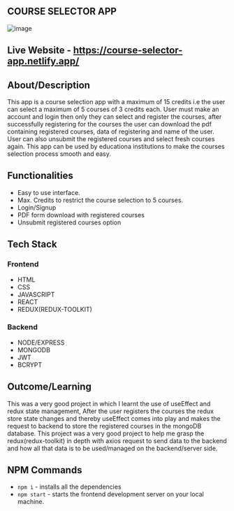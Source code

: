 ## COURSE SELECTOR APP
![image](https://user-images.githubusercontent.com/75886411/118428701-ad8aef00-b6ed-11eb-987f-6b61e4405b24.png)

## Live Website - https://course-selector-app.netlify.app/

## About/Description
This app is a course selection app with a maximum of 15 credits i.e the user can select a maximum of 5 courses of 3 credits each. User must make an account and login then only they can select and register the courses, after successfully registering for the courses the user can download the pdf containing registered courses, data of registering and name of the user. User can also unsubmit the registered courses and select fresh courses again. This app can be used by educationa institutions to make the courses selection process smooth and easy.

## Functionalities
* Easy to use interface.
* Max. Credits to restrict the course selection to 5 courses.
* Login/Signup 
* PDF form download with registered courses
* Unsubmit registered courses option

## Tech Stack
### Frontend
* HTML
* CSS
* JAVASCRIPT
* REACT
* REDUX(REDUX-TOOLKIT)

### Backend
* NODE/EXPRESS
* MONGODB
* JWT
* BCRYPT

## Outcome/Learning
This was a very good project in which I learnt the use of useEffect and redux state management, After the user registers the courses the redux store state changes and thereby useEffect comes into play and makes the request to backend to store the registered courses in the mongoDB database. This project was a very good project to help me grasp the redux(redux-toolkit) in depth with axios request to send data to the backend and how all that data is to be used/managed on the backend/server side.

## NPM Commands
* `npm i` - installs all the dependencies
* `npm start` - starts the frontend development server on your local machine.

